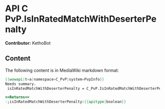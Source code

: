 # API C PvP.IsInRatedMatchWithDeserterPenalty

**Contributor:** KethoBot

## Content

The following content is in MediaWiki markdown format:

```mediawiki
{{wowapi|t=a|namespace=C_PvP|system=PvpInfo}}
Needs summary.
 isInRatedMatchWithDeserterPenalty = C_PvP.IsInRatedMatchWithDeserterPenalty()

==Returns==
:;isInRatedMatchWithDeserterPenalty:{{apitype|boolean}}
```